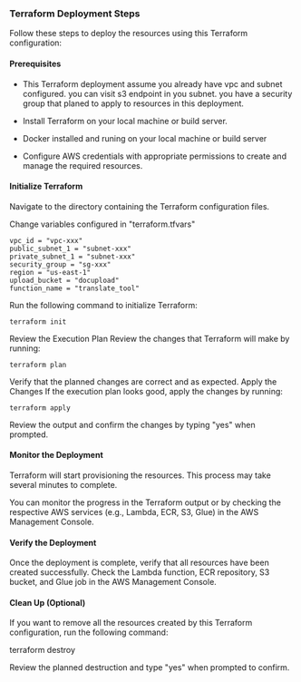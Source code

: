 
### Terraform Deployment Steps
Follow these steps to deploy the resources using this Terraform configuration:

#### Prerequisites
- This Terraform deployment assume you already have vpc and subnet configured. you can visit s3 endpoint in you subnet. you have a security group that planed to apply to resources in this deployment.
- Install Terraform on your local machine or build server.
- Docker installed and runing on your local machine or build server

- Configure AWS credentials with appropriate permissions to create and manage the required resources.

#### Initialize Terraform

Navigate to the directory containing the Terraform configuration files.

Change variables configured in "terraform.tfvars"
```
vpc_id = "vpc-xxx"
public_subnet_1 = "subnet-xxx"
private_subnet_1 = "subnet-xxx"
security_group = "sg-xxx"
region = "us-east-1"
upload_bucket = "docupload"
function_name = "translate_tool"
```

Run the following command to initialize Terraform:
```
terraform init
```
Review the Execution Plan
Review the changes that Terraform will make by running:
```
terraform plan
```
Verify that the planned changes are correct and as expected.
Apply the Changes
If the execution plan looks good, apply the changes by running:
```
terraform apply
```
Review the output and confirm the changes by typing "yes" when prompted.

#### Monitor the Deployment

Terraform will start provisioning the resources. This process may take several minutes to complete.

You can monitor the progress in the Terraform output or by checking the respective AWS services (e.g., Lambda, ECR, S3, Glue) in the AWS Management Console.

#### Verify the Deployment

Once the deployment is complete, verify that all resources have been created successfully.
Check the Lambda function, ECR repository, S3 bucket, and Glue job in the AWS Management Console.

#### Clean Up (Optional)

If you want to remove all the resources created by this Terraform configuration, run the following command:

terraform destroy

Review the planned destruction and type "yes" when prompted to confirm.

